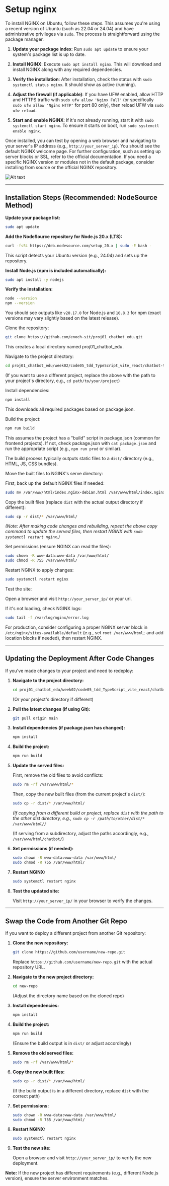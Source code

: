 # Setup nginx

To install NGINX on Ubuntu, follow these steps. This assumes you're using a recent version of Ubuntu (such as 22.04 or 24.04) and have administrative privileges via `sudo`. The process is straightforward using the package manager.

1. **Update your package index**: Run `sudo apt update` to ensure your system's package list is up to date.

2. **Install NGINX**: Execute `sudo apt install nginx`. This will download and install NGINX along with any required dependencies.

3. **Verify the installation**: After installation, check the status with `sudo systemctl status nginx`. It should show as active (running).

4. **Adjust the firewall (if applicable)**: If you have UFW enabled, allow HTTP and HTTPS traffic with `sudo ufw allow 'Nginx Full'` (or specifically `sudo ufw allow 'Nginx HTTP'` for port 80 only), then reload UFW via `sudo ufw reload`.

5. **Start and enable NGINX**: If it's not already running, start it with `sudo systemctl start nginx`. To ensure it starts on boot, run `sudo systemctl enable nginx`.

Once installed, you can test by opening a web browser and navigating to your server's IP address (e.g., `http://your_server_ip`). You should see the default NGINX welcome page. For further configuration, such as setting up server blocks or SSL, refer to the official documentation. If you need a specific NGINX version or modules not in the default package, consider installing from source or the official NGINX repository.

![Alt text](./nginxwelcome.png)

---

## Installation Steps (Recommended: NodeSource Method)

**Update your package list:**

```sh
sudo apt update
```

**Add the NodeSource repository for Node.js 20.x (LTS):**

```sh
curl -fsSL https://deb.nodesource.com/setup_20.x | sudo -E bash -
```

This script detects your Ubuntu version (e.g., 24.04) and sets up the repository.

**Install Node.js (npm is included automatically):**

```sh
sudo apt install -y nodejs
```

**Verify the installation:**

```sh
node --version
npm --version
```

You should see outputs like `v20.17.0` for Node.js and `10.8.3` for npm (exact versions may vary slightly based on the latest release).

Clone the repository:

```sh
git clone https://github.com/enoch-sit/proj01_chatbot_edu.git
```

This creates a local directory named proj01_chatbot_edu.

Navigate to the project directory:

```sh
cd proj01_chatbot_edu/week02/code05_tdd_TypeScript_vite_react/chatbot-tdd-app/
```

(If you want to use a different project, replace the above with the path to your project's directory, e.g., `cd path/to/your/project`)

Install dependencies:

```sh
npm install
```

This downloads all required packages based on package.json.

Build the project:

```sh
npm run build
```

This assumes the project has a "build" script in package.json (common for frontend projects). If not, check package.json with `cat package.json` and run the appropriate script (e.g., `npm run prod` or similar).

The build process typically outputs static files to a `dist/` directory (e.g., HTML, JS, CSS bundles).

Move the built files to NGINX's serve directory:

First, back up the default NGINX files if needed:

```sh
sudo mv /var/www/html/index.nginx-debian.html /var/www/html/index.nginx-debian.html.bak
```

Copy the built files (replace `dist` with the actual output directory if different):

```sh
sudo cp -r dist/* /var/www/html/
```

*(Note: After making code changes and rebuilding, repeat the above copy command to update the served files, then restart NGINX with `sudo systemctl restart nginx`.)*

Set permissions (ensure NGINX can read the files):

```sh
sudo chown -R www-data:www-data /var/www/html/
sudo chmod -R 755 /var/www/html/
```

Restart NGINX to apply changes:

```sh
sudo systemctl restart nginx
```

Test the site:

Open a browser and visit `http://your_server_ip/` or your url.

If it's not loading, check NGINX logs:

```sh
sudo tail -f /var/log/nginx/error.log
```

For production, consider configuring a proper NGINX server block in `/etc/nginx/sites-available/default` (e.g., set `root /var/www/html;` and add location blocks if needed), then restart NGINX.

---

## Updating the Deployment After Code Changes

If you've made changes to your project and need to redeploy:

1. **Navigate to the project directory:**

   ```sh
   cd proj01_chatbot_edu/week02/code05_tdd_TypeScript_vite_react/chatbot-tdd-app/
   ```

   (Or your project's directory if different)

2. **Pull the latest changes (if using Git):**

   ```sh
   git pull origin main
   ```

3. **Install dependencies (if package.json has changed):**

   ```sh
   npm install
   ```

4. **Build the project:**

   ```sh
   npm run build
   ```

5. **Update the served files:**

   First, remove the old files to avoid conflicts:

   ```sh
   sudo rm -rf /var/www/html/*
   ```

   Then, copy the new built files (from the current project's `dist/`):

   ```sh
   sudo cp -r dist/* /var/www/html/
   ```

   *(If copying from a different build or project, replace `dist` with the path to the other dist directory, e.g., `sudo cp -r /path/to/other/dist/* /var/www/html/`)*

   (If serving from a subdirectory, adjust the paths accordingly, e.g., `/var/www/html/chatbot/`)

6. **Set permissions (if needed):**

   ```sh
   sudo chown -R www-data:www-data /var/www/html/
   sudo chmod -R 755 /var/www/html/
   ```

7. **Restart NGINX:**

   ```sh
   sudo systemctl restart nginx
   ```

8. **Test the updated site:**

   Visit `http://your_server_ip/` in your browser to verify the changes.

---

## Swap the Code from Another Git Repo

If you want to deploy a different project from another Git repository:

1. **Clone the new repository:**

   ```sh
   git clone https://github.com/username/new-repo.git
   ```

   Replace `https://github.com/username/new-repo.git` with the actual repository URL.

2. **Navigate to the new project directory:**

   ```sh
   cd new-repo
   ```

   (Adjust the directory name based on the cloned repo)

3. **Install dependencies:**

   ```sh
   npm install
   ```

4. **Build the project:**

   ```sh
   npm run build
   ```

   (Ensure the build output is in `dist/` or adjust accordingly)

5. **Remove the old served files:**

   ```sh
   sudo rm -rf /var/www/html/*
   ```

6. **Copy the new built files:**

   ```sh
   sudo cp -r dist/* /var/www/html/
   ```

   (If the build output is in a different directory, replace `dist` with the correct path)

7. **Set permissions:**

   ```sh
   sudo chown -R www-data:www-data /var/www/html/
   sudo chmod -R 755 /var/www/html/
   ```

8. **Restart NGINX:**

   ```sh
   sudo systemctl restart nginx
   ```

9. **Test the new site:**

   Open a browser and visit `http://your_server_ip/` to verify the new deployment.

**Note:** If the new project has different requirements (e.g., different Node.js version), ensure the server environment matches.
